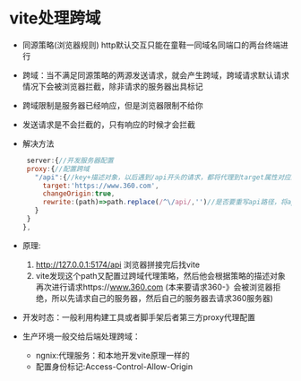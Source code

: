 # vite处理跨域

- 同源策略(浏览器规则) http默认交互只能在童鞋一同域名同端口的两台终端进行
- 跨域：当不满足同源策略的两源发送请求，就会产生跨域，跨域请求默认请求情况下会被浏览器拦截，除非请求的服务器出具标记
- 跨域限制是服务器已经响应，但是浏览器限制不给你
- 发送请求是不会拦截的，只有响应的时候才会拦截

- 解决方法
   ```js
    server:{//开发服务器配置
    proxy:{//配置跨域
      "/api":{//key+描述对象，以后遇到/api开头的请求，都将代理到target属性对应的域中去
        target:'https://www.360.com',
        changeOrigin:true,
        rewrite:(path)=>path.replace(/^\/api/,'')//是否要重写api路径，将api替换为空串
      }
    }
  },
  ```

- 原理:
  1. http://127.0.0.1:5174/api 浏览器拼接完后找vite
  2. vite发现这个path又配置过跨域代理策略，然后他会根据策略的描述对象再次进行请求https://www.360.com
  (本来要请求360-》会被浏览器拒绝，所以先请求自己的服务器，然后自己的服务器去请求360服务器)


- 开发时态：一般利用构建工具或者脚手架后者第三方proxy代理配置
- 生产环境一般交给后端处理跨域：
    - ngnix:代理服务：和本地开发vite原理一样的
    - 配置身份标记:Access-Control-Allow-Origin 
